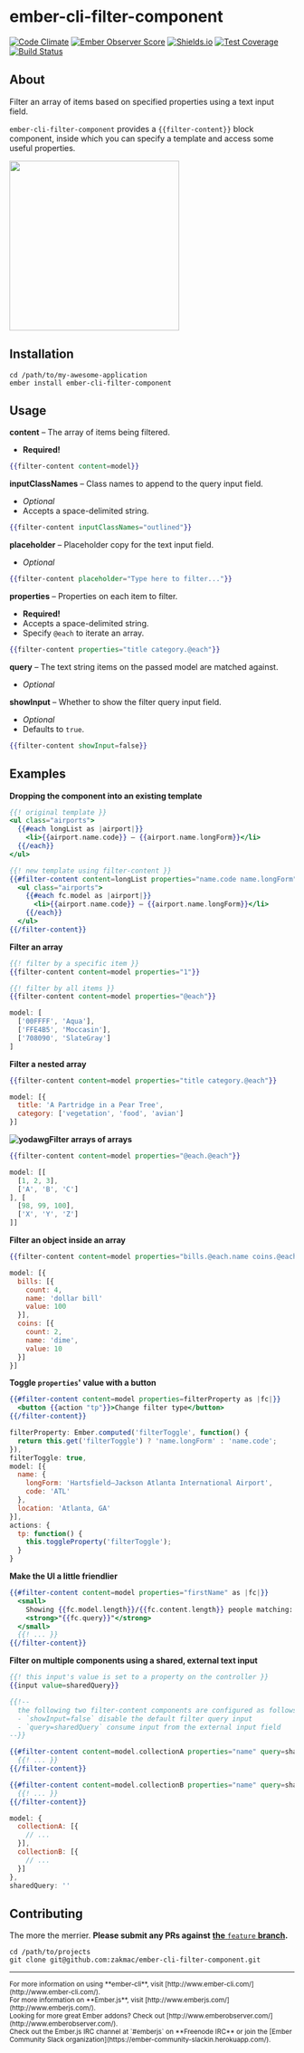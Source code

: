 # ember-cli-filter-component
[![Code Climate](https://codeclimate.com/github/zakmac/ember-cli-filter-component/badges/gpa.svg)](https://codeclimate.com/github/zakmac/ember-cli-filter-component)
[![Ember Observer Score](http://emberobserver.com/badges/ember-cli-filter-component.svg)](http://emberobserver.com/addons/ember-cli-filter-component)
[![Shields.io](https://img.shields.io/badge/tests-54%2F54-brightgreen.svg)](http://shields.io)
[![Test Coverage](https://codeclimate.com/github/zakmac/ember-cli-filter-component/badges/coverage.svg)](https://codeclimate.com/github/zakmac/ember-cli-filter-component/coverage)
[![Build Status](https://travis-ci.org/zakmac/ember-cli-filter-component.svg?branch=feature)](https://travis-ci.org/zakmac/ember-cli-filter-component)

## About

Filter an array of items based on specified properties using a text input field.

`ember-cli-filter-component` provides a `{{filter-content}}` block component, inside which you can specify a template and access some useful properties.

<img src="http://i.imgur.com/MiSiG2G.gif" width="300">

## Installation

```shell
cd /path/to/my-awesome-application
ember install ember-cli-filter-component
```

## Usage

**content** – The array of items being filtered.
- **Required!**
```handlebars
{{filter-content content=model}}
```

**inputClassNames** – Class names to append to the query input field.
- _Optional_
- Accepts a space-delimited string.
```handlebars
{{filter-content inputClassNames="outlined"}}
```

**placeholder** – Placeholder copy for the text input field.
- _Optional_
```handlebars
{{filter-content placeholder="Type here to filter..."}}
```

**properties** – Properties on each item to filter.
- **Required!**
- Accepts a space-delimited string.
- Specify `@each` to iterate an array.
```handlebars
{{filter-content properties="title category.@each"}}
```

**query** – The text string items on the passed model are matched against.
- _Optional_

**showInput** – Whether to show the filter query input field.
- _Optional_
- Defaults to `true`.
```handlebars
{{filter-content showInput=false}}
```

## Examples

**Dropping the component into an existing template**
```handlebars
{{! original template }}
<ul class="airports">
  {{#each longList as |airport|}}
    <li>{{airport.name.code}} – {{airport.name.longForm}}</li>
  {{/each}}
</ul>
```

```handlebars
{{! new template using filter-content }}
{{#filter-content content=longList properties="name.code name.longForm" as |fc|}}
  <ul class="airports">
    {{#each fc.model as |airport|}}
      <li>{{airport.name.code}} – {{airport.name.longForm}}</li>
    {{/each}}
  </ul>
{{/filter-content}}
```

**Filter an array**
```handlebars
{{! filter by a specific item }}
{{filter-content content=model properties="1"}}
```
```handlebars
{{! filter by all items }}
{{filter-content content=model properties="@each"}}
```
```javascript
model: [
  ['00FFFF', 'Aqua'],
  ['FFE4B5', 'Moccasin'],
  ['708090', 'SlateGray']
]
```

**Filter a nested array**
```handlebars
{{filter-content content=model properties="title category.@each"}}
```
```javascript
model: [{
  title: 'A Partridge in a Pear Tree',
  category: ['vegetation', 'food', 'avian']
}]
```

**![yodawg](http://i.imgur.com/wkB6nwQ.png)Filter arrays of arrays**
```handlebars
{{filter-content content=model properties="@each.@each"}}
```
```javascript
model: [[
  [1, 2, 3],
  ['A', 'B', 'C']
], [
  [98, 99, 100],
  ['X', 'Y', 'Z']
]]
```

**Filter an object inside an array**
```handlebars
{{filter-content content=model properties="bills.@each.name coins.@each.name"}}
```
```javascript
model: [{
  bills: [{
    count: 4,
    name: 'dollar bill'
    value: 100
  }],
  coins: [{
    count: 2,
    name: 'dime',
    value: 10
  }]
}]
```

**Toggle `properties`' value with a button**
```handlebars
{{#filter-content content=model properties=filterProperty as |fc|}}
  <button {{action "tp"}}>Change filter type</button>
{{/filter-content}}
```
```javascript
filterProperty: Ember.computed('filterToggle', function() {
  return this.get('filterToggle') ? 'name.longForm' : 'name.code';
}),
filterToggle: true,
model: [{
  name: {
    longForm: 'Hartsfield–Jackson Atlanta International Airport',
    code: 'ATL'
  },
  location: 'Atlanta, GA'
}],
actions: {
  tp: function() {
    this.toggleProperty('filterToggle');
  }
}
```

**Make the UI a little friendlier**
```handlebars
{{#filter-content content=model properties="firstName" as |fc|}}
  <small>
    Showing {{fc.model.length}}/{{fc.content.length}} people matching:
    <strong>"{{fc.query}}"</strong>
  </small>
  {{! ... }}
{{/filter-content}}
```

**Filter on multiple components using a shared, external text input**
```handlebars
{{! this input's value is set to a property on the controller }}
{{input value=sharedQuery}}

{{!--
  the following two filter-content components are configured as follows:
  - `showInput=false` disable the default filter query input
  - `query=sharedQuery` consume input from the external input field
--}}

{{#filter-content content=model.collectionA properties="name" query=sharedQuery showInput=false as |fc|}}
  {{! ... }}
{{/filter-content}}

{{#filter-content content=model.collectionB properties="name" query=sharedQuery showInput=false as |fc|}}
  {{! ... }}
{{/filter-content}}
```
```javascript
model: {
  collectionA: [{
    // ...
  }],
  collectionB: [{
    // ...
  }]
},
sharedQuery: ''
```

## Contributing

The more the merrier. **Please submit any PRs against** [__the__ `feature` __branch__](https://github.com/zakmac/ember-cli-filter-component/tree/feature)**.**

```shell
cd /path/to/projects
git clone git@github.com:zakmac/ember-cli-filter-component.git
```

--- 
<small>
For more information on using **ember-cli**, visit [http://www.ember-cli.com/](http://www.ember-cli.com/).<br>
For more information on **Ember.js**, visit [http://www.emberjs.com/](http://www.emberjs.com/).<br>
Looking for more great Ember addons? Check out [http://www.emberobserver.com/](http://www.emberobserver.com/).<br>
Check out the Ember.js IRC channel at `#emberjs` on **Freenode IRC** or join the [Ember Community Slack organization](https://ember-community-slackin.herokuapp.com/).
</small>
